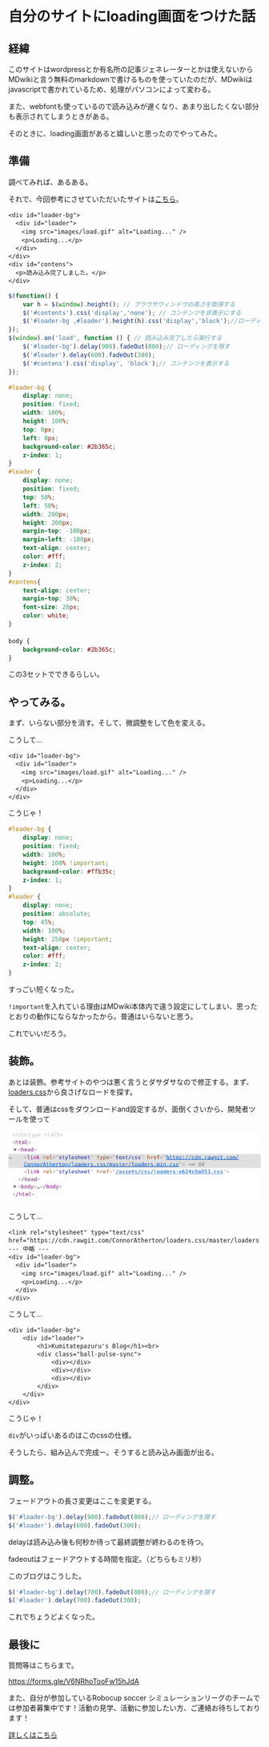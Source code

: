 # 自分のサイトにloading画面をつけた話

## 経緯

このサイトはwordpressとか有名所の記事ジェネレーターとかは使えないからMDwikiと言う無料のmarkdownで書けるものを使っていたのだが、MDwikiはjavascriptで書かれているため、処理がパソコンによって変わる。

また、webfontも使っているので読み込みが遅くなり、あまり出したくない部分も表示されてしまうときがある。

そのときに、loading画面があると嬉しいと思ったのでやってみた。

## 準備

調べてみれば、あるある。

それで、今回参考にさせていただいたサイトは[こちら](https://qiita.com/ai230/items/59442d7c7bd076e9fa62)。

```
<div id="loader-bg">
  <div id="loader">
  　<img src="images/load.gif" alt="Loading..." />
  　<p>Loading...</p>
  </div>
</div>
<div id="contens">
  <p>読み込み完了しました。</p>
</div>
```

```javascript
$(function() {
    var h = $(window).height(); // ブラウザウィンドウの高さを取得する
    $('#contents').css('display','none'); // コンテンツを非表示にする
    $('#loader-bg ,#loader').height(h).css('display','block');//ローディング画像を表示
});
$(window).on('load', function () { // 読み込み完了したら実行する
    $('#loader-bg').delay(900).fadeOut(800);// ローディングを隠す
    $('#loader').delay(600).fadeOut(300);
    $('#contens').css('display', 'block');// コンテンツを表示する
});
```

```css
#loader-bg {
    display: none;
    position: fixed;
    width: 100%;
    height: 100%;
    top: 0px;
    left: 0px;
    background-color: #2b365c;
    z-index: 1;
}
#loader {
    display: none;
    position: fixed;
    top: 50%;
    left: 50%;
    width: 200px;
    height: 200px;
    margin-top: -100px;
    margin-left: -100px;
    text-align: center;
    color: #fff;
    z-index: 2;
}
#contens{
    text-align: center;
    margin-top: 30%;
    font-size: 20px;
    color: white;
}

body {
    background-color: #2b365c;
}
```

この3セットでできるらしい。

## やってみる。

まず、いらない部分を消す。そして、微調整をして色を変える。

こうして...

```
<div id="loader-bg">
  <div id="loader">
  　<img src="images/load.gif" alt="Loading..." />
  　<p>Loading...</p>
  </div>
</div>
```

こうじゃ！

```css
#loader-bg {
    display: none;
    position: fixed;
    width: 100%;
    height: 100% !important;
    background-color: #ffb35c;
    z-index: 1;
}
#loader {
    display: none;
    position: absolute;
    top: 45%;
    width: 100%;
    height: 250px !important;
    text-align: center;
    color: #fff;
    z-index: 2;
}
```

すっごい短くなった。

`!important`を入れている理由はMDwiki本体内で違う設定にしてしまい、思ったとおりの動作にならなかったから。普通はいらないと思う。

これでいいだろう。

## 装飾。

あとは装飾。参考サイトのやつは悪く言うとダサダサなので修正する。まず、[loaders.css](https://connoratherton.com/loaders)から良さげなロードを探す。

そして、普通はcssをダウンロードand設定するが、面倒くさいから、開発者ツールを使って

![](./loading/loading1.png)

こうして...

```
<link rel="stylesheet" type="text/css" href="https://cdn.rawgit.com/ConnorAtherton/loaders.css/master/loaders.min.css">
--- 中略 ---
<div id="loader-bg">
  <div id="loader">
  　<img src="images/load.gif" alt="Loading..." />
  　<p>Loading...</p>
  </div>
</div>
```

こうして...

```
<div id="loader-bg">
    <div id="loader">
        <h1>Kumitatepazuru's Blog</h1><br>
        <div class="ball-pulse-sync">
            <div></div>
            <div></div>
            <div></div>
        </div>
    </div>
</div>
```

こうじゃ！

`div`がいっぱいあるのはこのcssの仕様。

そうしたら、組み込んで完成ー。そうすると読み込み画面が出る。

## 調整。

フェードアウトの長さ変更はここを変更する。

```javascript
$('#loader-bg').delay(900).fadeOut(800);// ローディングを隠す
$('#loader').delay(600).fadeOut(300);
```

delayは読み込み後も何秒か待って最終調整が終わるのを待つ。

fadeoutはフェードアウトする時間を指定。（どちらもミリ秒）

このブログはこうした。

```javascript
$('#loader-bg').delay(700).fadeOut(800);// ローディングを隠す
$('#loader').delay(700).fadeOut(300);
```

これでちょうどよくなった。

## 最後に

質問等はこちらまで。

https://forms.gle/V6NRhoTooFw15hJdA

また、自分が参加しているRobocup soccer シミュレーションリーグのチームでは参加者募集中です！活動の見学、活動に参加したい方、ご連絡お待ちしております！

[詳しくはこちら](https://kumitatepazuru.github.io/jyo_sen/jp/#!contents/profile.md)